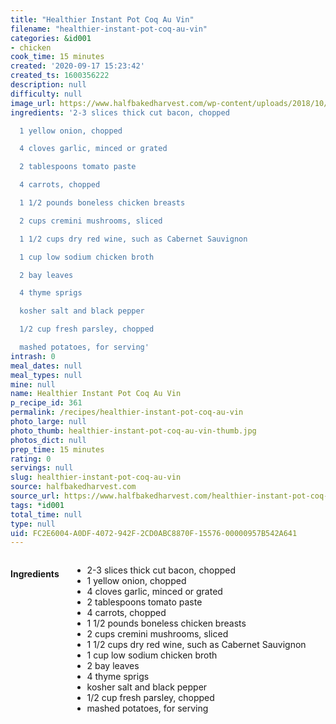 ```yaml
---
title: "Healthier Instant Pot Coq Au Vin"
filename: "healthier-instant-pot-coq-au-vin"
categories: &id001
- chicken
cook_time: 15 minutes
created: '2020-09-17 15:23:42'
created_ts: 1600356222
description: null
difficulty: null
image_url: https://www.halfbakedharvest.com/wp-content/uploads/2018/10/Healthier-Instant-Pot-Coq-au-Vin-1.jpg
ingredients: '2-3 slices thick cut bacon, chopped

  1 yellow onion, chopped

  4 cloves garlic, minced or grated

  2 tablespoons tomato paste

  4 carrots, chopped

  1 1/2 pounds boneless chicken breasts

  2 cups cremini mushrooms, sliced

  1 1/2 cups dry red wine, such as Cabernet Sauvignon

  1 cup low sodium chicken broth

  2 bay leaves

  4 thyme sprigs

  kosher salt and black pepper

  1/2 cup fresh parsley, chopped

  mashed potatoes, for serving'
intrash: 0
meal_dates: null
meal_types: null
mine: null
name: Healthier Instant Pot Coq Au Vin
p_recipe_id: 361
permalink: /recipes/healthier-instant-pot-coq-au-vin
photo_large: null
photo_thumb: healthier-instant-pot-coq-au-vin-thumb.jpg
photos_dict: null
prep_time: 15 minutes
rating: 0
servings: null
slug: healthier-instant-pot-coq-au-vin
source: halfbakedharvest.com
source_url: https://www.halfbakedharvest.com/healthier-instant-pot-coq-au-vin/
tags: *id001
total_time: null
type: null
uid: FC2E6004-A0DF-4072-942F-2CD0ABC8870F-15576-00000957B542A641
---
```

<div class="large-8 medium-7 columns" id="writeup">	</div><!-- #writeup -->
</div><!-- #row-one -->
<div class="row" id="row-two">	<div class="medium-4 small-5 columns" id="ingredients"><h4>Ingredients</h4><div class="box box-ingredients content"><ul>
<li>2-3 slices thick cut bacon, chopped</li>
<li>1 yellow onion, chopped</li>
<li>4 cloves garlic, minced or grated</li>
<li>2 tablespoons tomato paste</li>
<li>4 carrots, chopped</li>
<li>1 1/2 pounds boneless chicken breasts</li>
<li>2 cups cremini mushrooms, sliced</li>
<li>1 1/2 cups dry red wine, such as Cabernet Sauvignon</li>
<li>1 cup low sodium chicken broth</li>
<li>2 bay leaves</li>
<li>4 thyme sprigs</li>
<li>kosher salt and black pepper</li>
<li>1/2 cup fresh parsley, chopped</li>
<li>mashed potatoes, for serving</li>
</ul>
</div>	</div>	<div class="medium-6 small-7 columns" id="directions">	</div>